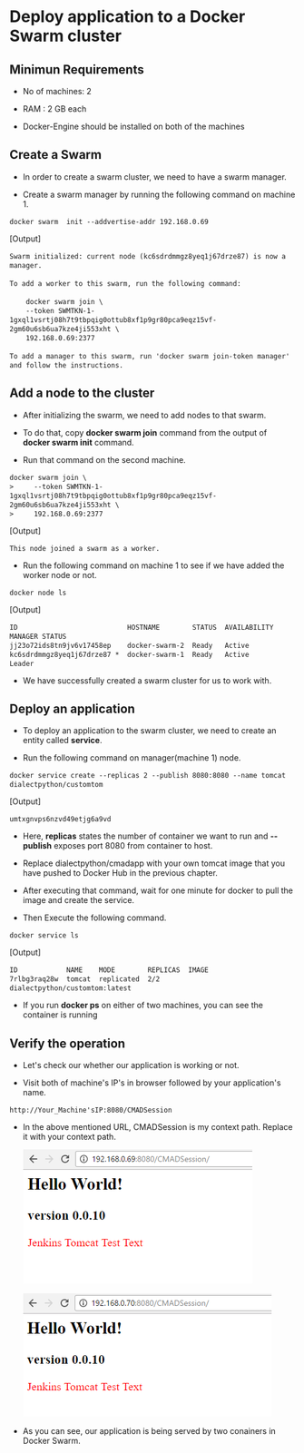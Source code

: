 # Deploy application to a Docker Swarm cluster

## Minimun Requirements

* No of machines: 2

* RAM : 2 GB each

* Docker-Engine should be installed on both of the machines

## Create a Swarm

* In order to create a swarm cluster, we need to have a swarm manager.

* Create a swarm manager by running the following command on machine 1.

```
docker swarm  init --addvertise-addr 192.168.0.69
```

[Output]

```
Swarm initialized: current node (kc6sdrdmmgz8yeq1j67drze87) is now a manager.

To add a worker to this swarm, run the following command:

    docker swarm join \
    --token SWMTKN-1-1gxql1vsrtj08h7t9tbpqig0ottub8xf1p9gr80pca9eqz15vf-2gm60u6sb6ua7kze4ji553xht \
    192.168.0.69:2377

To add a manager to this swarm, run 'docker swarm join-token manager' and follow the instructions.
```

## Add a node to the cluster

* After initializing the swarm, we need to add nodes to that swarm.

* To do that, copy **docker swarm join** command from the output of **docker swarm init** command.

* Run that command on the second machine.

```
docker swarm join \
>     --token SWMTKN-1-1gxql1vsrtj08h7t9tbpqig0ottub8xf1p9gr80pca9eqz15vf-2gm60u6sb6ua7kze4ji553xht \
>     192.168.0.69:2377
```

[Output]

```
This node joined a swarm as a worker.
```

* Run the following command on machine 1 to see if we have added the worker node or not.

```
docker node ls
```

[Output]

```
ID                           HOSTNAME        STATUS  AVAILABILITY  MANAGER STATUS
jj23o72ids8tn9jv6v17458ep    docker-swarm-2  Ready   Active
kc6sdrdmmgz8yeq1j67drze87 *  docker-swarm-1  Ready   Active        Leader
```

* We have successfully created a swarm cluster for us to work with.

## Deploy an application

* To deploy an application to the swarm cluster, we need to create an entity called **service**.

* Run the following command on manager(machine 1) node.

```
docker service create --replicas 2 --publish 8080:8080 --name tomcat dialectpython/customtom
```

[Output]

```
umtxgnvps6nzvd49etjg6a9vd
```

* Here, **replicas** states the number of container we want to run and **--publish** exposes port 8080 from container to host.

* Replace dialectpython/cmadapp with your own tomcat image that you have pushed to Docker Hub in the previous chapter.

* After executing that command, wait for one minute for docker to pull the image and create the service.

* Then Execute the following command.

```
docker service ls
```

[Output]

```
ID            NAME    MODE        REPLICAS  IMAGE
7rlbg3raq28w  tomcat  replicated  2/2       dialectpython/customtom:latest
```

* If you run **docker ps** on either of two machines, you can see the container is running

## Verify the operation

* Let's check our whether our application is working or not.

* Visit both of machine's IP's in browser followed by your application's name.

```
http://Your_Machine'sIP:8080/CMADSession
```

* In the above mentioned URL, CMADSession is my context path. Replace it with your context path.

  ![app1](images/Swarm/app1.png)

  ![app2](images/Swarm/app2.png)

* As you can see, our application is being served by two conainers in Docker Swarm.
